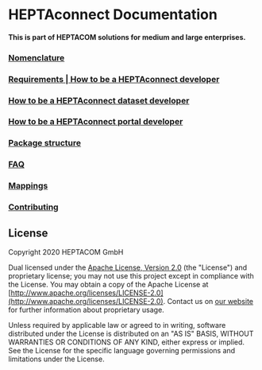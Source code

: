 # HEPTAconnect Documentation
#### This is part of HEPTACOM solutions for medium and large enterprises.

### [Nomenclature](./Nomenclature.md)
### [Requirements | How to be a HEPTAconnect developer](./HowToBeAHeptaConnectDeveloper.md)
### [How to be a HEPTAconnect dataset developer](./HowToBeAHeptaConnectDatasetDeveloper.md)
### [How to be a HEPTAconnect portal developer](./HowToBeAHeptaConnectPortalDeveloper.md)
### [Package structure](./PackageStructure.md)
### [FAQ](./FAQ.md)
### [Mappings](./Mapping.md)
### [Contributing](./Contributing.md)


## License

Copyright 2020 HEPTACOM GmbH

Dual licensed under the [Apache License, Version 2.0](./LICENSE.md) (the "License") and proprietary license; you may not use this project except in compliance with the License.
You may obtain a copy of the Apache License at [http://www.apache.org/licenses/LICENSE-2.0](http://www.apache.org/licenses/LICENSE-2.0).
Contact us on [our website](https://www.heptacom.de) for further information about proprietary usage.

Unless required by applicable law or agreed to in writing, software distributed under the License is distributed on an "AS IS" BASIS, WITHOUT WARRANTIES OR CONDITIONS OF ANY KIND, either express or implied.
See the License for the specific language governing permissions and limitations under the License.
